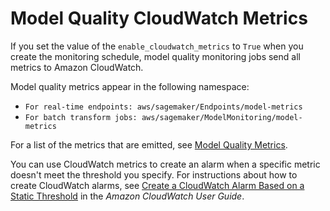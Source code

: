 # Model Quality CloudWatch Metrics<a name="model-monitor-model-quality-cw"></a>

If you set the value of the `enable_cloudwatch_metrics` to `True` when you create the monitoring schedule, model quality monitoring jobs send all metrics to Amazon CloudWatch\.

Model quality metrics appear in the following namespace:
+ `For real-time endpoints: aws/sagemaker/Endpoints/model-metrics`
+ `For batch transform jobs: aws/sagemaker/ModelMonitoring/model-metrics`

For a list of the metrics that are emitted, see [Model Quality Metrics](model-monitor-model-quality-metrics.md)\.

You can use CloudWatch metrics to create an alarm when a specific metric doesn't meet the threshold you specify\. For instructions about how to create CloudWatch alarms, see [Create a CloudWatch Alarm Based on a Static Threshold](https://docs.aws.amazon.com/AmazonCloudWatch/latest/monitoring/ConsoleAlarms.html) in the *Amazon CloudWatch User Guide*\.